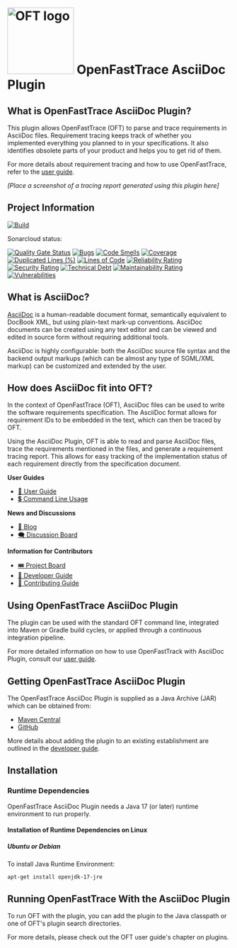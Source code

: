 # <img src="core/src/main/resources/openfasttrace_logo.svg" alt="OFT logo" width="150"/> OpenFastTrace AsciiDoc Plugin

## What is OpenFastTrace AsciiDoc Plugin?

This plugin allows OpenFastTrace (OFT) to parse and trace requirements in AsciiDoc files. Requirement tracing keeps track of whether you implemented everything you planned to in your specifications. It also identifies obsolete parts of your product and helps you to get rid of them.

For more details about requirement tracing and how to use OpenFastTrace, refer to the [user guide](doc/user_guide.md).

_[Place a screenshot of a tracing report generated using this plugin here]_

## Project Information

[![Build](https://github.com/itsallcode/openfasttrace-asciidoc-plugin/actions/workflows/build.yml/badge.svg)](https://github.com/itsallcode/openfasttrace-asciidoc-plugin/actions/workflows/build.yml)

Sonarcloud status:

[![Quality Gate Status](https://sonarcloud.io/api/project_badges/measure?project=org.itsallcode%3Aopenfasttrace-asciidoc-plugin&metric=alert_status)](https://sonarcloud.io/summary/new_code?id=org.itsallcode%3Aopenfasttrace-asciidoc-plugin)
[![Bugs](https://sonarcloud.io/api/project_badges/measure?project=org.itsallcode%3Aopenfasttrace-asciidoc-plugin&metric=bugs)](https://sonarcloud.io/summary/new_code?id=org.itsallcode%3Aopenfasttrace-asciidoc-plugin)
[![Code Smells](https://sonarcloud.io/api/project_badges/measure?project=org.itsallcode%3Aopenfasttrace-asciidoc-plugin&metric=code_smells)](https://sonarcloud.io/summary/new_code?id=org.itsallcode%3Aopenfasttrace-asciidoc-plugin)
[![Coverage](https://sonarcloud.io/api/project_badges/measure?project=org.itsallcode%3Aopenfasttrace-asciidoc-plugin&metric=coverage)](https://sonarcloud.io/summary/new_code?id=org.itsallcode%3Aopenfasttrace-asciidoc-plugin)
[![Duplicated Lines (%)](https://sonarcloud.io/api/project_badges/measure?project=org.itsallcode%3Aopenfasttrace-asciidoc-plugin&metric=duplicated_lines_density)](https://sonarcloud.io/summary/new_code?id=org.itsallcode%3Aopenfasttrace-asciidoc-plugin)
[![Lines of Code](https://sonarcloud.io/api/project_badges/measure?project=org.itsallcode%3Aopenfasttrace-asciidoc-plugin&metric=ncloc)](https://sonarcloud.io/summary/new_code?id=org.itsallcode%3Aopenfasttrace-asciidoc-plugin)
[![Reliability Rating](https://sonarcloud.io/api/project_badges/measure?project=org.itsallcode%3Aopenfasttrace-asciidoc-plugin&metric=reliability_rating)](https://sonarcloud.io/summary/new_code?id=org.itsallcode%3Aopenfasttrace-asciidoc-plugin)
[![Security Rating](https://sonarcloud.io/api/project_badges/measure?project=org.itsallcode%3Aopenfasttrace-asciidoc-plugin&metric=security_rating)](https://sonarcloud.io/summary/new_code?id=org.itsallcode%3Aopenfasttrace-asciidoc-plugin)
[![Technical Debt](https://sonarcloud.io/api/project_badges/measure?project=org.itsallcode%3Aopenfasttrace-asciidoc-plugin&metric=sqale_index)](https://sonarcloud.io/summary/new_code?id=org.itsallcode%3Aopenfasttrace-asciidoc-plugin)
[![Maintainability Rating](https://sonarcloud.io/api/project_badges/measure?project=org.itsallcode%3Aopenfasttrace-asciidoc-plugin&metric=sqale_rating)](https://sonarcloud.io/summary/new_code?id=org.itsallcode%3Aopenfasttrace-asciidoc-plugin)
[![Vulnerabilities](https://sonarcloud.io/api/project_badges/measure?project=org.itsallcode%3Aopenfasttrace-asciidoc-plugin&metric=vulnerabilities)](https://sonarcloud.io/summary/new_code?id=org.itsallcode%3Aopenfasttrace-asciidoc-plugin)

## What is AsciiDoc?

[AsciiDoc](https://asciidoc.org/) is a human-readable document format, semantically equivalent to DocBook XML, but using plain-text mark-up conventions. AsciiDoc documents can be created using any text editor and can be viewed and edited in source form without requiring additional tools.

AsciiDoc is highly configurable: both the AsciiDoc source file syntax and the backend output markups (which can be almost any type of SGML/XML markup) can be customized and extended by the user.

## How does AsciiDoc fit into OFT?

In the context of OpenFastTrace (OFT), AsciiDoc files can be used to write the software requirements specification. The AsciiDoc format allows for requirement IDs to be embedded in the text, which can then be traced by OFT.

Using the AsciiDoc Plugin, OFT is able to read and parse AsciiDoc files, trace the requirements mentioned in the files, and generate a requirement tracing report. This allows for easy tracking of the implementation status of each requirement directly from the specification document.

**User Guides**

* [📖 User Guide](doc/user_guide.md)
* [💲 Command Line Usage](core/src/main/resources/usage.txt)

**News and Discussions**

* [📢 Blog](https://blog.itsallcode.org/)
* [🗨️ Discussion Board](https://github.com/itsallcode/openfasttrace-discussions)

**Information for Contributors**

* [🎟️ Project Board](https://github.com/orgs/itsallcode/projects/3/views/1)
* [🦮 Developer Guide](doc/developer_guide.md)
* [🎁 Contributing Guide](CONTRIBUTING.md)

## Using OpenFastTrace AsciiDoc Plugin

The plugin can be used with the standard OFT command line, integrated into Maven or Gradle build cycles, or applied through a continuous integration pipeline.

For more detailed information on how to use OpenFastTrack with AsciiDoc Plugin, consult our [user guide](doc/user_guide.md).

## Getting OpenFastTrace AsciiDoc Plugin

The OpenFastTrace AsciiDoc Plugin is supplied as a Java Archive (JAR) which can be obtained from:

* [Maven Central](#)
* [GitHub](#)

More details about adding the plugin to an existing establishment are outlined in the [developer guide](doc/developer_guide.md).

## Installation

### Runtime Dependencies

OpenFastTrace AsciiDoc Plugin needs a Java 17 (or later) runtime environment to run properly.

#### Installation of Runtime Dependencies on Linux

##### Ubuntu or Debian

To install Java Runtime Environment:

    apt-get install openjdk-17-jre

## Running OpenFastTrace With the AsciiDoc Plugin

To run OFT with the plugin, you can add the plugin to the Java classpath or one of OFT's plugin search directories.

For more details, please check out the OFT user guide's chapter on plugins.

<!-- TODO: add link -->
